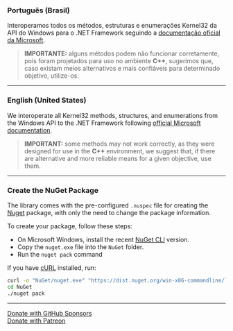 [url_github_sponsors]: https://github.com/sponsors/eduardobaginskicosta
[url_patreon]: https://www.patreon.com/eduardobcosta
[url_microsoft_docs]: https://learn.microsoft.com/en-us/windows/console/console-reference
[url_nuget]: https://www.nuget.org/
[url_nuget_cli]: https://www.nuget.org/downloads
[url_curl]: https://curl.se/download.html

### **Português (Brasil)**

Interoperamos todos os métodos, estruturas e enumerações Kernel32 da API do Windows para o .NET Framework seguindo a [documentação oficial da Microsoft][url_microsoft_docs].

> **IMPORTANTE:** alguns métodos podem não funcionar corretamente, pois foram projetados para uso no ambiente **C++**, sugerimos que, caso existam meios alternativos e mais confiáveis ​​para determinado objetivo, utilize-os.

---

### **English (United States)**

We interoperate all Kernel32 methods, structures, and enumerations from the Windows API to the .NET Framework following [official Microsoft documentation][url_microsoft_docs].

> **IMPORTANT:** some methods may not work correctly, as they were designed for use in the **C++** environment, we suggest that, if there are alternative and more reliable means for a given objective, use them.

---

### Create the NuGet Package

The library comes with the pre-configured `.nuspec` file for creating the [Nuget][url_nuget] package, with only the need to change the package information.

To create your package, follow these steps:

-   On Microsoft Windows, install the recent [NuGet CLI][url_nuget_cli] version.
-   Copy the `nuget.exe` file into the `NuGet` folder.
-   Run the `nuget pack` command

If you have [cURL][url_curl] installed, run:

```bash
curl -o "NuGet/nuget.exe" "https://dist.nuget.org/win-x86-commandline/latest/nuget.exe"
cd NuGet
./nuget pack
```

---

[Donate with GitHub Sponsors][url_github_sponsors]  
[Donate with Patreon][url_patreon]
